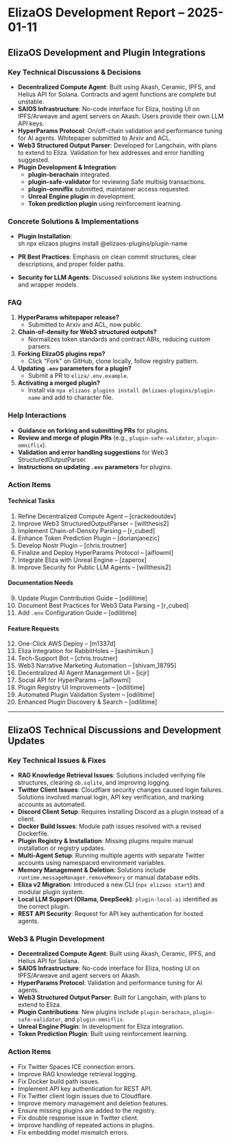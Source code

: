 # ElizaOS Development Report – 2025-01-11

## ElizaOS Development and Plugin Integrations

### Key Technical Discussions & Decisions
- **Decentralized Compute Agent**: Built using Akash, Ceramic, IPFS, and Helius API for Solana. Contracts and agent functions are complete but unstable.  
- **SAIOS Infrastructure**: No-code interface for Eliza, hosting UI on IPFS/Arweave and agent servers on Akash. Users provide their own LLM API keys.  
- **HyperParams Protocol**: On/off-chain validation and performance tuning for AI agents. Whitepaper submitted to Arxiv and ACL.  
- **Web3 Structured Output Parser**: Developed for Langchain, with plans to extend to Eliza. Validation for hex addresses and error handling suggested.  
- **Plugin Development & Integration**:  
  - **plugin-berachain** integrated.  
  - **plugin-safe-validator** for reviewing Safe multisig transactions.  
  - **plugin-omniflix** submitted, maintainer access requested.  
  - **Unreal Engine plugin** in development.  
  - **Token prediction plugin** using reinforcement learning.  

### Concrete Solutions & Implementations
- **Plugin Installation**:  
  sh
  npx elizaos plugins install @elizaos-plugins/plugin-name
  
- **PR Best Practices**: Emphasis on clean commit structures, clear descriptions, and proper folder paths.  
- **Security for LLM Agents**: Discussed solutions like system instructions and wrapper models.  

### FAQ
1. **HyperParams whitepaper release?**  
   - Submitted to Arxiv and ACL, now public.  
2. **Chain-of-density for Web3 structured outputs?**  
   - Normalizes token standards and contract ABIs, reducing custom parsers.  
3. **Forking ElizaOS plugins repo?**  
   - Click "Fork" on GitHub, clone locally, follow registry pattern.  
4. **Updating `.env` parameters for a plugin?**  
   - Submit a PR to `eliza/.env.example`.  
5. **Activating a merged plugin?**  
   - Install via `npx elizaos plugins install @elizaos-plugins/plugin-name` and add to character file.  

### Help Interactions
- **Guidance on forking and submitting PRs** for plugins.  
- **Review and merge of plugin PRs** (e.g., `plugin-safe-validator`, `plugin-omniflix`).  
- **Validation and error handling suggestions** for Web3 StructuredOutputParser.  
- **Instructions on updating `.env` parameters** for plugins.  

### Action Items
#### **Technical Tasks**
1. Refine Decentralized Compute Agent – [crackedoutdev]  
2. Improve Web3 StructuredOutputParser – [willthesis2]  
3. Implement Chain-of-Density Parsing – [r_cubed]  
4. Enhance Token Prediction Plugin – [dorianjanezic]  
5. Develop Nostr Plugin – [chris.troutner]  
6. Finalize and Deploy HyperParams Protocol – [aiflowml]  
7. Integrate Eliza with Unreal Engine – [zaperox]  
8. Improve Security for Public LLM Agents – [willthesis2]  

#### **Documentation Needs**
9. Update Plugin Contribution Guide – [odilitime]  
10. Document Best Practices for Web3 Data Parsing – [r_cubed]  
11. Add `.env` Configuration Guide – [odilitime]  

#### **Feature Requests**
12. One-Click AWS Deploy – [m1337d]  
13. Eliza Integration for RabbitHoles – [sashimikun.]  
14. Tech-Support Bot – [chris.troutner]  
15. Web3 Narrative Marketing Automation – [shivam_18795]  
16. Decentralized AI Agent Management UI – [icjr]  
17. Social API for HyperParams – [aiflowml]  
18. Plugin Registry UI Improvements – [odilitime]  
19. Automated Plugin Validation System – [odilitime]  
20. Enhanced Plugin Discovery & Search – [odilitime]  

---

## ElizaOS Technical Discussions and Development Updates

### Key Technical Issues & Fixes
- **RAG Knowledge Retrieval Issues**: Solutions included verifying file structures, clearing `db.sqlite`, and improving logging.  
- **Twitter Client Issues**: Cloudflare security changes caused login failures. Solutions involved manual login, API key verification, and marking accounts as automated.  
- **Discord Client Setup**: Requires installing Discord as a plugin instead of a client.  
- **Docker Build Issues**: Module path issues resolved with a revised Dockerfile.  
- **Plugin Registry & Installation**: Missing plugins require manual installation or registry updates.  
- **Multi-Agent Setup**: Running multiple agents with separate Twitter accounts using namespaced environment variables.  
- **Memory Management & Deletion**: Solutions include `runtime.messageManager.removeMemory` or manual database edits.  
- **Eliza v2 Migration**: Introduced a new CLI (`npx elizaos start`) and modular plugin system.  
- **Local LLM Support (Ollama, DeepSeek)**: `plugin-local-ai` identified as the correct plugin.  
- **REST API Security**: Request for API key authentication for hosted agents.  

### Web3 & Plugin Development
- **Decentralized Compute Agent**: Built using Akash, Ceramic, IPFS, and Helius API for Solana.  
- **SAIOS Infrastructure**: No-code interface for Eliza, hosting UI on IPFS/Arweave and agent servers on Akash.  
- **HyperParams Protocol**: Validation and performance tuning for AI agents.  
- **Web3 Structured Output Parser**: Built for Langchain, with plans to extend to Eliza.  
- **Plugin Contributions**: New plugins include `plugin-berachain`, `plugin-safe-validator`, and `plugin-omniflix`.  
- **Unreal Engine Plugin**: In development for Eliza integration.  
- **Token Prediction Plugin**: Built using reinforcement learning.  

### Action Items
- Fix Twitter Spaces ICE connection errors.  
- Improve RAG knowledge retrieval logging.  
- Fix Docker build path issues.  
- Implement API key authentication for REST API.  
- Fix Twitter client login issues due to Cloudflare.  
- Improve memory management and deletion features.  
- Ensure missing plugins are added to the registry.  
- Fix double response issue in Twitter client.  
- Improve handling of repeated actions in plugins.  
- Fix embedding model mismatch errors.  
